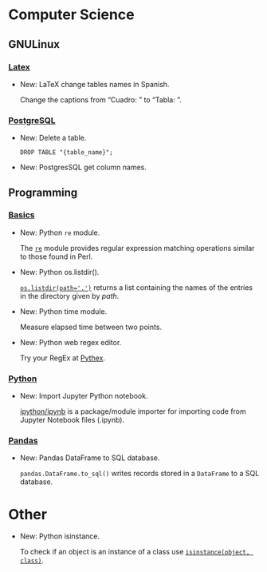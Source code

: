 # Computer Science

## GNULinux

### [Latex](latex.md)

* New: LaTeX change tables names in Spanish.

    Change the captions from “Cuadro: ” to “Tabla: ”.
    

### [PostgreSQL](postgresql.md)

* New: Delete a table.

    ```psql
    DROP TABLE "{table_name}";
    ```
    

* New: PostgresSQL get column names.

## Programming

### [Basics](basics.md)

* New: Python `re` module.

    The [`re`](https://docs.python.org/3/library/re.html) module provides regular
    expression matching operations similar to those found in Perl.
    

* New: Python os.listdir().

    [`os.listdir(path='.')`](https://docs.python.org/3/library/os.html#os.listdir)
    returns a list containing the names of the entries in
    the directory given by *path*.
    

* New: Python time module.

    Measure elapsed time between two points.
    

* New: Python web regex editor.

    Try your RegEx at [Pythex](https://pythex.org/).
    

### [Python](jupyter.md)

* New: Import Jupyter Python notebook.

    [ipython/ipynb](https://github.com/ipython/ipynb) is a package/module importer
    for importing code from Jupyter Notebook files (.ipynb).
    

### [Pandas](pandas.md)

* New: Pandas DataFrame to SQL database.

    `pandas.DataFrame.to_sql()` writes records stored in a `DataFrame` to a SQL
    database.
    

# Other

* New: Python isinstance.

    To check if an object is an instance of a class use
    [`isinstance(object, class)`](https://docs.python.org/2/library/functions.html#isinstance).